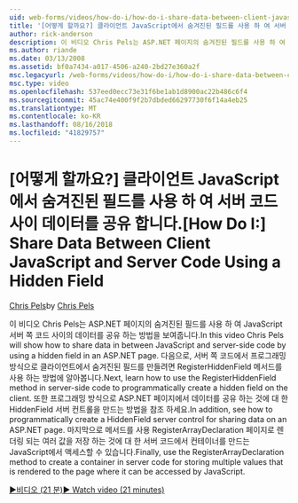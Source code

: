 ```yaml
---
uid: web-forms/videos/how-do-i/how-do-i-share-data-between-client-javascript-and-server-code-using-a-hidden-field
title: '[어떻게 할까요?] 클라이언트 JavaScript에서 숨겨진된 필드를 사용 하 여 서버 코드 사이 데이터 공유 | Microsoft Docs'
author: rick-anderson
description: 이 비디오 Chris Pels는 ASP.NET 페이지의 숨겨진된 필드를 사용 하 여 JavaScript 서버 쪽 코드 사이의 데이터를 공유 하는 방법을 보여줍니다. 배우는 것이 어떻게 t...
ms.author: riande
ms.date: 03/13/2008
ms.assetid: bf0a7434-a017-4506-a240-2bd27e360a2f
msc.legacyurl: /web-forms/videos/how-do-i/how-do-i-share-data-between-client-javascript-and-server-code-using-a-hidden-field
msc.type: video
ms.openlocfilehash: 537eed0ecc73e31f6be1ab1d8900ac22b486c6f4
ms.sourcegitcommit: 45ac74e400f9f2b7dbded66297730f6f14a4eb25
ms.translationtype: MT
ms.contentlocale: ko-KR
ms.lasthandoff: 08/16/2018
ms.locfileid: "41829757"
---
```

<a name="how-do-i-share-data-between-client-javascript-and-server-code-using-a-hidden-field"></a><span data-ttu-id="1c417-104">[어떻게 할까요?] 클라이언트 JavaScript에서 숨겨진된 필드를 사용 하 여 서버 코드 사이 데이터를 공유 합니다.</span><span class="sxs-lookup"><span data-stu-id="1c417-104">[How Do I:] Share Data Between Client JavaScript and Server Code Using a Hidden Field</span></span>
====================
<span data-ttu-id="1c417-105">[Chris Pels](https://twitter.com/chrispels)</span><span class="sxs-lookup"><span data-stu-id="1c417-105">by [Chris Pels](https://twitter.com/chrispels)</span></span>

<span data-ttu-id="1c417-106">이 비디오 Chris Pels는 ASP.NET 페이지의 숨겨진된 필드를 사용 하 여 JavaScript 서버 쪽 코드 사이의 데이터를 공유 하는 방법을 보여줍니다.</span><span class="sxs-lookup"><span data-stu-id="1c417-106">In this video Chris Pels will show how to share data in between JavaScript and server-side code by using a hidden field in an ASP.NET page.</span></span> <span data-ttu-id="1c417-107">다음으로, 서버 쪽 코드에서 프로그래밍 방식으로 클라이언트에서 숨겨진된 필드를 만들려면 RegisterHiddenField 메서드를 사용 하는 방법에 알아봅니다.</span><span class="sxs-lookup"><span data-stu-id="1c417-107">Next, learn how to use the RegisterHiddenField method in server-side code to programmatically create a hidden field on the client.</span></span> <span data-ttu-id="1c417-108">또한 프로그래밍 방식으로 ASP.NET 페이지에서 데이터를 공유 하는 것에 대 한 HiddenField 서버 컨트롤을 만드는 방법을 참조 하세요.</span><span class="sxs-lookup"><span data-stu-id="1c417-108">In addition, see how to programmatically create a HiddenField server control for sharing data on an ASP.NET page.</span></span> <span data-ttu-id="1c417-109">마지막으로 메서드를 사용 RegisterArrayDeclaration 페이지로 렌더링 되는 여러 값을 저장 하는 것에 대 한 서버 코드에서 컨테이너를 만드는 JavaScript에서 액세스할 수 있습니다.</span><span class="sxs-lookup"><span data-stu-id="1c417-109">Finally, use the RegisterArrayDeclaration method to create a container in server code for storing multiple values that is rendered to the page where it can be accessed by JavaScript.</span></span>

[<span data-ttu-id="1c417-110">&#9654;비디오 (21 분)</span><span class="sxs-lookup"><span data-stu-id="1c417-110">&#9654; Watch video (21 minutes)</span></span>](https://channel9.msdn.com/Blogs/ASP-NET-Site-Videos/how-do-i-share-data-between-client-javascript-and-server-code-using-a-hidden-field)
